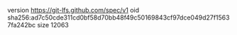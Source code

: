 version https://git-lfs.github.com/spec/v1
oid sha256:ad7c50cde311cd0bf58d70bb48f49c50169843cf97dce049d27f15637fa242bc
size 12063
